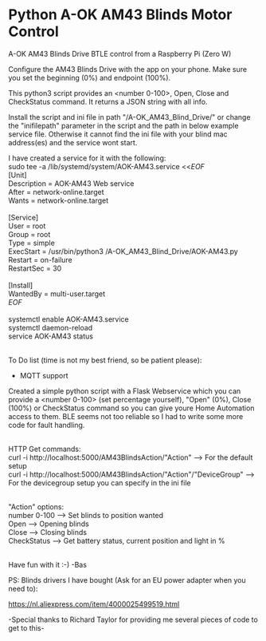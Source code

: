 # Python A-OK AM43 Blinds Motor Control
A-OK AM43 Blinds Drive BTLE control from a Raspberry Pi (Zero W)

Configure the AM43 Blinds Drive with the app on your phone. Make sure you set the beginning (0%) and endpoint (100%).

This python3 script provides an <number 0-100>, Open, Close and CheckStatus command. It returns a JSON string with all info.

Install the script and ini file in path "/A-OK_AM43_Blind_Drive/" or change the "inifilepath" parameter in the script and the path in below example service file. Otherwise it cannot find the ini file with your blind mac address(es) and the service wont start.


I have created a service for it with the following:<br>
sudo tee -a /lib/systemd/system/AOK-AM43.service <<_EOF_<br>
[Unit]<br>
Description = AOK-AM43 Web service<br>
After = network-online.target<br>
Wants = network-online.target<br>
<br>
[Service]<br>
User = root<br>
Group = root<br>
Type = simple<br>
ExecStart = /usr/bin/python3 /A-OK_AM43_Blind_Drive/AOK-AM43.py<br>
Restart = on-failure<br>
RestartSec = 30<br>
<br>
[Install]<br>
WantedBy = multi-user.target<br>
_EOF_<br>
<br>
systemctl enable AOK-AM43.service<br>
systemctl daemon-reload<br>
service AOK-AM43 status<br>
<br>

To Do list (time is not my best friend, so be patient please):
- MQTT support


Created a simple python script with a Flask Webservice which you can provide a <number 0-100> (set percentage yourself), "Open" (0%), Close (100%) or CheckStatus command so you can give youre Home Automation access to them. BLE seems not too reliable so I had to write some more code for fault handling.

<br>
HTTP Get commands:<br>
curl -i http://localhost:5000/AM43BlindsAction/"Action"  --> For the default setup<br>  
curl -i http://localhost:5000/AM43BlindsAction/"Action"/"DeviceGroup"  --> For the devicegroup setup you can specify in the ini file<br>
<br>

"Action" options:<br>
  number 0-100      --> Set blinds to position wanted<br>
  Open              --> Opening blinds<br>
  Close             --> Closing blinds<br>
  CheckStatus       --> Get battery status, current position and light in %<br>
<br>

Have fun with it :-)
-Bas

PS: Blinds drivers I have bought (Ask for an EU power adapter when you need to):

https://nl.aliexpress.com/item/4000025499519.html


-Special thanks to Richard Taylor for providing me several pieces of code to get to this-
